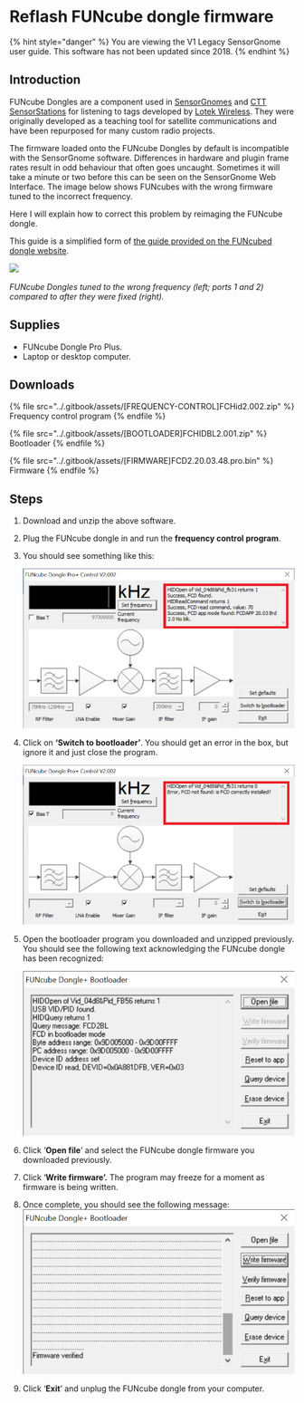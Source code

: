 # Reflash FUNcube dongle firmware

{% hint style="danger" %}
You are viewing the V1 Legacy SensorGnome user guide. This software has not been updated since 2018.
{% endhint %}

## Introduction

FUNcube Dongles are a component used in [SensorGnomes](https://sensorgnome.org/) and [CTT SensorStations](https://celltracktech.com/) for listening to tags developed by [Lotek Wireless](https://lotek.com/). They were originally developed as a teaching tool for satellite communications and have been repurposed for many custom radio projects.

The firmware loaded onto the FUNcube Dongles by default is incompatible with the SensorGnome software. Differences in hardware and plugin frame rates result in odd behaviour that often goes uncaught. Sometimes it will take a minute or two before this can be seen on the SensorGnome Web Interface. The image below shows FUNcubes with the wrong firmware tuned to the incorrect frequency.

Here I will explain how to correct this problem by reimaging the FUNcube dongle.

This guide is a simplified form of [the guide provided on the FUNcubed dongle website](http://www.funcubedongle.com/MyImages/FCDFirmwareUpdateGuide.pdf).

![](../.gitbook/assets/web-interface\_FCD-incorrect-configuration.png)

_FUNcube Dongles tuned to the wrong frequency (left; ports 1 and 2) compared to after they were fixed (right)._

## Supplies

* FUNcube Dongle Pro Plus.
* Laptop or desktop computer.

## Downloads

{% file src="../.gitbook/assets/[FREQUENCY-CONTROL]FCHid2.002.zip" %}
Frequency control program
{% endfile %}

{% file src="../.gitbook/assets/[BOOTLOADER]FCHIDBL2.001.zip" %}
Bootloader
{% endfile %}

{% file src="../.gitbook/assets/[FIRMWARE]FCD2.20.03.48.pro.bin" %}
Firmware
{% endfile %}

## Steps

1. Download and unzip the above software.
2. Plug the FUNcube dongle in and run the **frequency control program**.
3.  You should see something like this:

    ![](<../.gitbook/assets/FCHID2.002 - 1.png>)
4.  Click on **‘Switch to bootloader’**. You should get an error in the box, but ignore it and just close the program.

    ![](<../.gitbook/assets/FCHID2.002 - 3.png>)
5.  Open the bootloader program you downloaded and unzipped previously. You should see the following text acknowledging the FUNcube dongle has been recognized:

    ![](<../.gitbook/assets/FCHIDBL2.001 - 1.png>)
6. Click ‘**Open file**’ and select the FUNcube dongle firmware you downloaded previously.
7. Click ‘**Write firmware’.** The program may freeze for a moment as firmware is being written.
8. Once complete, you should see the following message:\
   ![](<../.gitbook/assets/FCHIDBL2.001 - 2.png>)
9. Click ‘**Exit**’ and unplug the FUNcube dongle from your computer.
